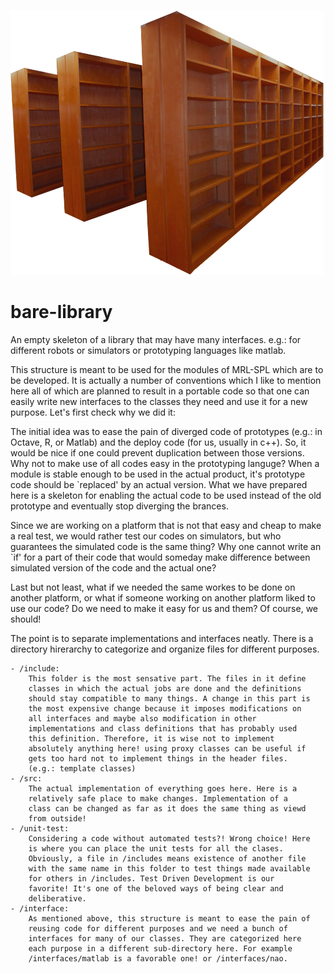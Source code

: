 ![Bare-Library](bare-lib.png)
# bare-library
An empty skeleton of a library that may have many interfaces. e.g.: for
different robots or simulators or prototyping languages like matlab.

This structure is meant to be used for the modules of MRL-SPL which are to be
developed. It is actually a number of conventions which I like to mention here
all of which are planned to result in a portable code so that one can easily
write new interfaces to the classes they need and use it for a new purpose.
Let's first check why we did it:

The initial idea was to ease the pain of diverged code of prototypes (e.g.: in
Octave, R, or Matlab) and the deploy code (for us, usually in c++). So, it
would be nice if one could prevent duplication between those versions. Why not
to make use of all codes easy in the prototyping languge? When a module is
stable enough to be used in the actual product, it's prototype code should be
`replaced' by an actual version. What we have prepared here is a skeleton for
enabling the actual code to be used instead of the old prototype and eventually
stop diverging the brances.

Since we are working on a platform that is not that easy and cheap to make a
real test, we would rather test our codes on simulators, but who guarantees the
simulated code is the same thing? Why one cannot write an `if' for a part of
their code that would someday make difference between simulated version of the
code and the actual one?

Last but not least, what if we needed the same workes to be done on another
platform, or what if someone working on another platform liked to use our code?
Do we need to make it easy for us and them? Of course, we should!

The point is to separate implementations and interfaces neatly. There is a
directory hirerarchy to categorize and organize files for different purposes.

	- /include:
		This folder is the most sensative part. The files in it define
		classes in which the actual jobs are done and the definitions
		should stay compatible to many things. A change in this part is
		the most expensive change because it imposes modifications on
		all interfaces and maybe also modification in other
		implementations and class definitions that has probably used
		this definition. Therefore, it is wise not to implement
		absolutely anything here! using proxy classes can be useful if
		gets too hard not to implement things in the header files.
		(e.g.: template classes)
	- /src:
		The actual implementation of everything goes here. Here is a
		relatively safe place to make changes. Implementation of a
		class can be changed as far as it does the same thing as viewd
		from outside!
	- /unit-test:
		Considering a code without automated tests?! Wrong choice! Here
		is where you can place the unit tests for all the clases.
		Obviously, a file in /includes means existence of another file
		with the same name in this folder to test things made available
		for others in /includes. Test Driven Development is our
		favorite! It's one of the beloved ways of being clear and
		deliberative.
	- /interface:
		As mentioned above, this structure is meant to ease the pain of
		reusing code for different purposes and we need a bunch of
		interfaces for many of our classes. They are categorized here
		each purpose in a different sub-directory here. For example
		/interfaces/matlab is a favorable one! or /interfaces/nao.


